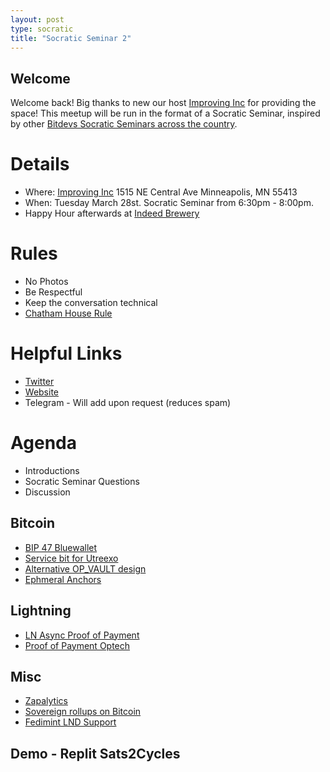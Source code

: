 ```yaml
---
layout: post
type: socratic
title: "Socratic Seminar 2"
---
```


## Welcome

Welcome back! Big thanks to new our host [Improving Inc](https://improving.com/) for providing the space!
This meetup will be run in the format of a Socratic Seminar, inspired by other [Bitdevs Socratic Seminars across the country](https://bitdevs.org/cities).

# Details
 - Where: [Improving Inc](https://www.google.com/maps/place/1515+NE+Central+Ave,+Minneapolis,+MN+55413/@45.0037797,-93.2469316,17z/data=!4m6!3m5!1s0x52b32d965c06ad57:0x277e62e6c3015129!8m2!3d45.0039428!4d-93.2456978!16s%2Fg%2F11bw3z3dw6) 1515 NE Central Ave Minneapolis, MN 55413
 - When: Tuesday March 28st. Socratic Seminar from 6:30pm - 8:00pm. 
 - Happy Hour afterwards at [Indeed Brewery](https://www.indeedbrewing.com/)

# Rules
 - No Photos
 - Be Respectful
 - Keep the conversation technical
 - [Chatham House Rule](https://www.facilitator.school/blog/chatham-house-rule)

# Helpful Links
 - [Twitter](https://twitter.com/BitcoinersMPLS)
 - [Website](https://bitdevsmpls.github.io)
 - Telegram - Will add upon request (reduces spam)

# Agenda
 - Introductions
 - Socratic Seminar Questions
 - Discussion

## Bitcoin
 - [BIP 47 Bluewallet](https://github.com/BlueWallet/BlueWallet/pull/5373#pullrequestreview-1344560968)
 - [Service bit for Utreexo](https://eprint.iacr.org/2019/611.pdf)
 - [Alternative OP_VAULT design](https://lists.linuxfoundation.org/pipermail/bitcoin-dev/2023-March/021510.html)
 - [Ephmeral Anchors](https://github.com/instagibbs/bips/blob/ephemeral_anchor/bip-ephemeralanchors.mediawiki)

## Lightning
- [LN Async Proof of Payment](https://lists.linuxfoundation.org/pipermail/lightning-dev/2023-January/003831.html)
- [Proof of Payment Optech](https://bitcoinops.org/en/newsletters/2023/02/01/#ln-async-proof-of-payment)

## Misc
 - [Zapalytics](https://zapalytics.com/)
 - [Sovereign rollups on Bitcoin](https://rollkit.dev/blog/sovereign-rollups-on-bitcoin/)
 - [Fedimint LND Support](https://github.com/fedimint/fedimint/pull/1907)

## Demo - Replit Sats2Cycles